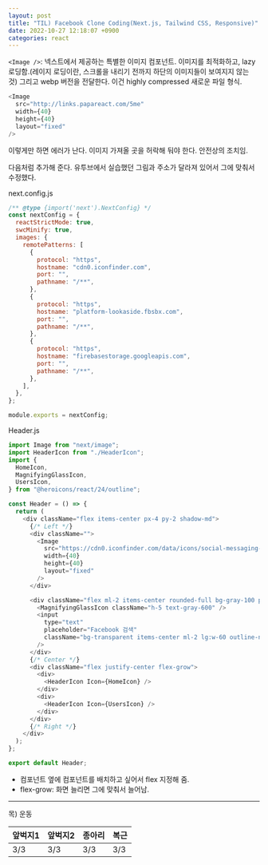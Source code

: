```yaml
---
layout: post
title: "TIL) Facebook Clone Coding(Next.js, Tailwind CSS, Responsive)"
date: 2022-10-27 12:18:07 +0900
categories: react
---
```


`<Image />`: 넥스트에서 제공하는 특별한 이미지 컴포넌트. 이미지를 최적화하고, lazy 로딩함.(레이지 로딩이란, 스크롤을 내리기 전까지 하단의 이미지들이 보여지지 않는 것)
그리고 webp 버전을 전달한다. 이건 highly compressed 새로운 파일 형식.

```js
<Image
  src="http://links.papareact.com/5me"
  width={40}
  height={40}
  layout="fixed"
/>
```

이렇게만 하면 에러가 난다. 이미지 가져올 곳을 허락해 둬야 한다. 안전상의 조치임.

다음처럼 추가해 준다. 유투브에서 실습했던 그림과 주소가 달라져 있어서 그에 맞춰서 수정했다.

next.config.js

```js
/** @type {import('next').NextConfig} */
const nextConfig = {
  reactStrictMode: true,
  swcMinify: true,
  images: {
    remotePatterns: [
      {
        protocol: "https",
        hostname: "cdn0.iconfinder.com",
        port: "",
        pathname: "/**",
      },
      {
        protocol: "https",
        hostname: "platform-lookaside.fbsbx.com",
        port: "",
        pathname: "/**",
      },
      {
        protocol: "https",
        hostname: "firebasestorage.googleapis.com",
        port: "",
        pathname: "/**",
      },
    ],
  },
};

module.exports = nextConfig;
```

Header.js

```js
import Image from "next/image";
import HeaderIcon from "./HeaderIcon";
import {
  HomeIcon,
  MagnifyingGlassIcon,
  UsersIcon,
} from "@heroicons/react/24/outline";

const Header = () => {
  return (
    <div className="flex items-center px-4 py-2 shadow-md">
      {/* Left */}
      <div className="">
        <Image
          src="https://cdn0.iconfinder.com/data/icons/social-messaging-ui-color-shapes-2-free/128/social-facebook-2019-circle-512.png"
          width={40}
          height={40}
          layout="fixed"
        />
      </div>

      <div className="flex ml-2 items-center rounded-full bg-gray-100 p-2">
        <MagnifyingGlassIcon className="h-5 text-gray-600" />
        <input
          type="text"
          placeholder="Facebook 검색"
          className="bg-transparent items-center ml-2 lg:w-60 outline-none placeholder-gray-500"
        />
      </div>
      {/* Center */}
      <div className="flex justify-center flex-grow">
        <div>
          <HeaderIcon Icon={HomeIcon} />
        </div>
        <div>
          <HeaderIcon Icon={UsersIcon} />
        </div>
      </div>
      {/* Right */}
    </div>
  );
};

export default Header;
```

- 컴포넌트 옆에 컴포넌트를 배치하고 싶어서 flex 지정해 줌.
- flex-grow: 화면 늘리면 그에 맞춰서 늘어남.

<hr />
목) 운동

| 앞벅지1 | 앞벅지2 | 종아리 | 복근 |
| ------- | ------- | ------ | ---- |
| 3/3     | 3/3     | 3/3    | 3/3  |
